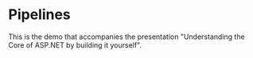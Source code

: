 # Pipelines

This is the demo that accompanies the presentation "Understanding the Core of ASP.NET by building it yourself".
